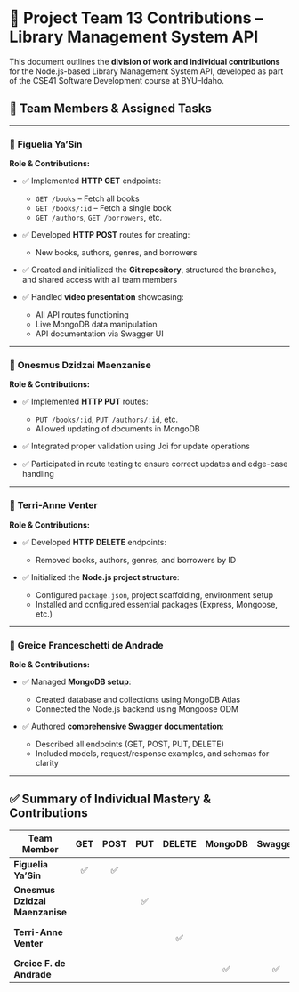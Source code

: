 
# 📘 Project Team 13 Contributions – Library Management System API

This document outlines the **division of work and individual contributions** for the Node.js-based Library Management System API, developed as part of the CSE41 Software Development course at BYU–Idaho.

## 👥 Team Members & Assigned Tasks

---

### 🔹 **Figuelia Ya’Sin**

**Role & Contributions:**

* ✅ Implemented **HTTP GET** endpoints:

  * `GET /books` – Fetch all books
  * `GET /books/:id` – Fetch a single book
  * `GET /authors`, `GET /borrowers`, etc.
* ✅ Developed **HTTP POST** routes for creating:

  * New books, authors, genres, and borrowers
* ✅ Created and initialized the **Git repository**, structured the branches, and shared access with all team members
* ✅ Handled **video presentation** showcasing:

  * All API routes functioning
  * Live MongoDB data manipulation
  * API documentation via Swagger UI

---

### 🔹 **Onesmus Dzidzai Maenzanise**

**Role & Contributions:**

* ✅ Implemented **HTTP PUT** routes:

  * `PUT /books/:id`, `PUT /authors/:id`, etc.
  * Allowed updating of documents in MongoDB
* ✅ Integrated proper validation using Joi for update operations
* ✅ Participated in route testing to ensure correct updates and edge-case handling

---

### 🔹 **Terri-Anne Venter**

**Role & Contributions:**

* ✅ Developed **HTTP DELETE** endpoints:

  * Removed books, authors, genres, and borrowers by ID
* ✅ Initialized the **Node.js project structure**:

  * Configured `package.json`, project scaffolding, environment setup
  * Installed and configured essential packages (Express, Mongoose, etc.)

---

### 🔹 **Greice Franceschetti de Andrade**

**Role & Contributions:**

* ✅ Managed **MongoDB setup**:

  * Created database and collections using MongoDB Atlas
  * Connected the Node.js backend using Mongoose ODM
* ✅ Authored **comprehensive Swagger documentation**:

  * Described all endpoints (GET, POST, PUT, DELETE)
  * Included models, request/response examples, and schemas for clarity

---

## ✅ Summary of Individual Mastery & Contributions

| Team Member                    | GET | POST | PUT | DELETE | MongoDB | Swagger |    Git Repo    | Video |
| ------------------------------ | :-: | :--: | :-: | :----: | :-----: | :-----: | :------------: | :---: |
| **Figuelia Ya’Sin**            |  ✅  |   ✅  |     |        |         |         |        ✅       |   ✅   |
| **Onesmus Dzidzai Maenzanise** |     |      |  ✅  |        |         |         |                |       |
| **Terri-Anne Venter**          |     |      |     |    ✅   |         |         | ✅ (Node setup) |       |
| **Greice F. de Andrade**       |     |      |     |        |    ✅    |    ✅    |                |       |
